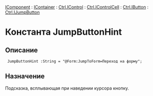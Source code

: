 ﻿---
Link: .Ctrl.IJumpButton.@JumpButtonHint
---

[IComponent](topic:Com.Custom.ComClasses.IComponent.Default) :
[IContainer](topic:Com.Custom.ComClasses.IContainer.Default) :
[Ctrl.IControl](topic:Com.Custom.ComClasses.Ctrl.IControl.Default) :
[Ctrl.IControlCell](topic:Com.Custom.ComClasses.Ctrl.IControlCell.Default) :
[Ctrl.IButton](topic:Com.Custom.ComClasses.Ctrl.IButton.Default) :
[Ctrl.IJumpButton](Default)

# Константа JumpButtonHint

## Описание

     JumpButtonHint :String = "@Form:JumpToForm=Переход на форму";

## Назначение

Подсказка, всплывающая при наведении курсора кнопку.